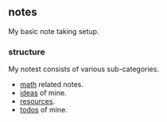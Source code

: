 ## notes

My basic note taking setup.

### structure

My notest consists of various sub-categories.

- [math](./math/index.md) related notes.
- [ideas](./ideas/index.md) of mine.
- [resources](./resources.md).
- [todos](./todo.md) of mine.
